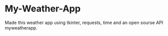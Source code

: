 # My-Weather-App
Made this weather app using tkinter, requests, time and an open sourse API myweatherapp.
